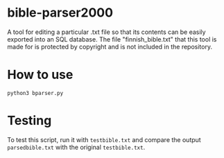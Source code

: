 # bible-parser2000
A tool for editing a particular .txt file so that its contents can be easily exported into an SQL database.
The file "finnish_bible.txt" that this tool is made for is protected by copyright and is not included in the repository.

# How to use
`python3 bparser.py`

# Testing
To test this script, run it with `testbible.txt` and compare the output `parsedbible.txt` with the original `testbible.txt`.
